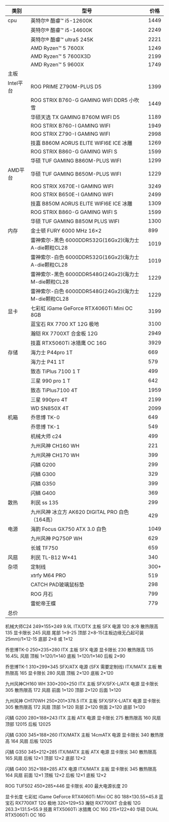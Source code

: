 | 类别      | 型号                                                 | 价格 |
| --------- | ---------------------------------------------------- | ---- |
| cpu       | 英特尔® 酷睿™ i5-12600K                              | 1449 |
|           | 英特尔® 酷睿™ i5-14600K                              | 2249 |
|           | 英特尔® 酷睿™ ultra5 245K                            | 2221 |
|           | AMD Ryzen™ 5 7600X                                   | 1249 |
|           | AMD Ryzen™ 5 7600X3D                                 | 2199 |
|           | AMD Ryzen™ 5 9600X                                   | 1749 |
| 主板      |                                                      |      |
| Intel平台 | ROG PRIME Z790M-PLUS D5                              | 1399 |
|           | ROG STRIX B760-G GAMING WIFI DDR5 小吹雪             | 1449 |
|           | 华硕天选 TX GAMING B760M WIFI D5                     | 1189 |
|           | ROG STRIX B760-I GAMING WIFI                         | 1949 |
|           | ROG STRIX Z790-I GAMING WIFI                         | 2998 |
|           | 技嘉 B860M AORUS ELITE WIFI6E ICE 冰雕               | 1269 |
|           | ROG STRIX B860-G GAMING WIFI S                       | 1599 |
|           | 华硕 TUF GAMING B860M-PLUS WIFI                      | 1299 |
| AMD平台   | 华硕 TUF GAMING B650M-PLUS WIFI                      | 1229 |
|           | ROG STRIX X670E-I GAMING WIFI                        | 3249 |
|           | ROG STRIX B650E-I GAMING WIFI                        | 2499 |
|           | 技嘉 B850M AORUS ELITE WIFI6E ICE 冰雕               | 1309 |
|           | ROG STRIX B860-G GAMING WIFI S                       | 1599 |
|           | 华硕 TUF GAMING B850M PLUS WIFI                      | 1300 |
| 内存      | 金士顿 FURY 6000 MHz 16×2                            | 899  |
|           | 雷神索尔-黑色 6000DDR532G(16Gx2)I海力士A-die颗粒CL28 | 1019 |
|           | 雷神索尔-白色 6000DDR532G(16Gx2)I海力士A-die颗粒CL28 | 1019 |
|           | 雷神索尔-黑色 6000DDR548G(24Gx2)I海力士M-die颗粒CL28 | 1229 |
|           | 雷神索尔-白色 6000DDR548G(24Gx2)I海力士M-die颗粒CL28 | 1229 |
| 显卡      | 七彩虹 iGame GeForce RTX4060Ti Mini OC 8GB           | 3199 |
|           | 蓝宝石 RX 7700 XT 12G 极地                           | 3100 |
|           | 瀚铠 RX 7700XT 合金板 12G                            | 2949 |
|           | 技嘉 RTX5060Ti 冰猎鹰 OC 16G                         | 3929 |
| 存储      | 海力士 P44pro 1T                                     | 669  |
|           | 海力士 P41 1T                                        | 579  |
|           | 致态 TiPlus 7100 1 T                                 | 499  |
|           | 三星 990 pro 1 T                                     | 642  |
|           | 致态 TiPlus7100 4T                                   | 1959 |
|           | 三星 990pro 4T                                       | 2199 |
|           | WD SN850X 4T                                         | 2099 |
| 机箱      | 乔思博 TK-0                                          | 649  |
|           | 乔思博 TK-1                                          | 549  |
|           | 机械大师 c24                                         | 499  |
|           | 九州风神 CH160 WH                                    | 221  |
|           | 九州风神 CH170 WH                                    | 399  |
|           | 闪鳞 G200                                            | 299  |
|           | 闪鳞 G300                                            | 329  |
|           | 闪鳞 G350                                            | 399  |
|           | 闪鳞 G400                                            | 369  |
| 散热      | 利民 ss 135                                          | 299  |
|           | 九州风神 冰立方 AK620 DIGITAL PRO 白色（164高）      | 429  |
| 电源      | 海韵 Focus GX750 ATX 3.0 白色                        | 1049 |
|           | 九州风神 PQ750P WH                                   | 629  |
|           | 长城 TF750                                           | 659  |
| 风扇      | 利民 TL-B12 W×41                                     | 340  |
| 杂项      | 定制线                                               | 300+ |
|           | xtrfy M64 PRO                                        | 519  |
|           | CATCH PAD玻璃鼠标垫                                  | 298  |
|           | ROG 月石                                             | 799  |
|           | 雷蛇帝王蝶                                           | 779  |
| 总价      |                                                      |      |






机械大师C24
	249×155×249
	9.9L
	ITX/DTX 主板
	SFX 电源
	120 水冷
	散热限高 135
	显卡限长 245
	风扇
		尾部 1×9-25
		顶部 2×8-15(主板边缘无凸起可装 25mm)/1×12-15
		底部 2×8 或 1×12

乔思博TK-0
	250×235×280
	ITX 主板
	SFX 电源
	显卡限长 230
	散热限高 135
	16.45L
	风扇
		顶板 1×120/1×140
		底板 1×120/1×140
		后板 2×90
		
乔思博TK-1
	310×299×345
	SFX/ATX 电源 (SFX 需要定制线)
	ITX/MATX 主板
	散热限高 165
	显卡限长 280
	风扇
		顶板 2×120
		底板 2×120

九州风神CH160 WH
	330×200×250
	ITX 主板
	SFX/SFX-L/ATX 电源
	显卡限长 305
	散热限高 172
	风扇
		前面 1×120
		顶部 2×120
		后面 1×120
	

九州风神 CH170WH
	250×201×378.5
	ITX 主板
	SFX/SFX-L/ATX 电源
	显卡限长 305
	散热限高 172
	风扇
		顶部 1×120
		背部 2×120
		侧面 2×120
		底部 1×120

闪鳞 G200
	280×188×243
	ITX 主板
	ATX 电源
	显卡限长 275
	散热限高 160
	风扇
		顶部 12015
		后板 12025

闪鳞 G300
	345×188×260
	ITX/MATX 主板
	14cmATX 电源
	显卡限长 340
	散热限高 164
	风扇
		后板 12025

闪鳞 G350
	345×212×285
 	ITX/MATX 主板
  	ATX 电源
   	显卡限长 340
   	散热限高 165
     	风扇
	     	后板 12×1
	     	顶部 12×2
	     	底部 12×2

闪鳞 G400
	352×188×285
	ATX 电源
	ITX/MATX 主板
	显卡限长 345
	散热限高 164
	风扇
		前面 12×1
		顶板 12×2
		后板 12×1
		底板 12×2

ROG TUF502
	450×285×446
	显卡限长 400
	最大电源长度 20

显卡长度
	七彩虹 iGame GeForce RTX4060Ti Mini OC 8G
		188×130.55×45.8
	蓝宝石 RX7700XT 12G 极地
		320×129×53
	瀚铠 RX7700XT 合金板 12G
		263.3×131.5×55.9
	技嘉 RTX5060Ti 冰猎鹰 OC 16G
 		215×122×40
	华硕 DUAL RTX5060Ti OC 16G
 		
 		
